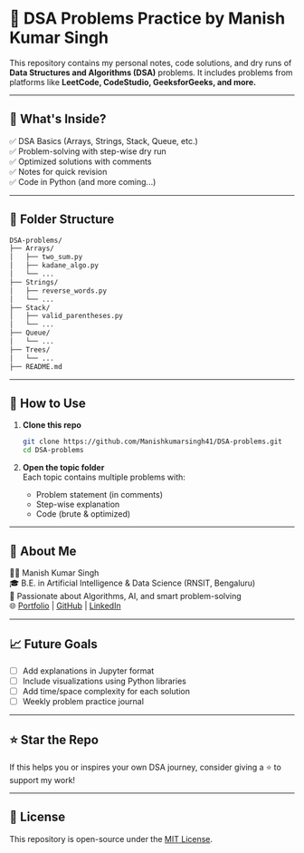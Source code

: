 # 📘 DSA Problems Practice by Manish Kumar Singh

This repository contains my personal notes, code solutions, and dry runs of **Data Structures and Algorithms (DSA)** problems. It includes problems from platforms like **LeetCode, CodeStudio, GeeksforGeeks, and more.**

---

## 🧠 What's Inside?

✅ DSA Basics (Arrays, Strings, Stack, Queue, etc.)  
✅ Problem-solving with step-wise dry run  
✅ Optimized solutions with comments  
✅ Notes for quick revision  
✅ Code in Python (and more coming...)

---

## 📁 Folder Structure

```bash
DSA-problems/
├── Arrays/
│   ├── two_sum.py
│   ├── kadane_algo.py
│   └── ...
├── Strings/
│   ├── reverse_words.py
│   └── ...
├── Stack/
│   ├── valid_parentheses.py
│   └── ...
├── Queue/
│   └── ...
├── Trees/
│   └── ...
├── README.md
```

---

## 🚀 How to Use

1. **Clone this repo**
   ```bash
   git clone https://github.com/Manishkumarsingh41/DSA-problems.git
   cd DSA-problems
   ```

2. **Open the topic folder**  
   Each topic contains multiple problems with:
   - Problem statement (in comments)
   - Step-wise explanation
   - Code (brute & optimized)

---

## 📌 About Me

👨‍💻 Manish Kumar Singh  
🎓 B.E. in Artificial Intelligence & Data Science (RNSIT, Bengaluru)  
🔧 Passionate about Algorithms, AI, and smart problem-solving  
🌐 [Portfolio](https://iammanishsinghrajput.netlify.app/) | [GitHub](https://github.com/Manishkumarsingh41) | [LinkedIn](https://www.linkedin.com/in/manish-kumar-singh-5a8162214/)

---

## 📈 Future Goals

- [ ] Add explanations in Jupyter format  
- [ ] Include visualizations using Python libraries  
- [ ] Add time/space complexity for each solution  
- [ ] Weekly problem practice journal  

---

## ⭐️ Star the Repo

If this helps you or inspires your own DSA journey, consider giving a ⭐️ to support my work!

---

## 📃 License

This repository is open-source under the [MIT License](LICENSE).

